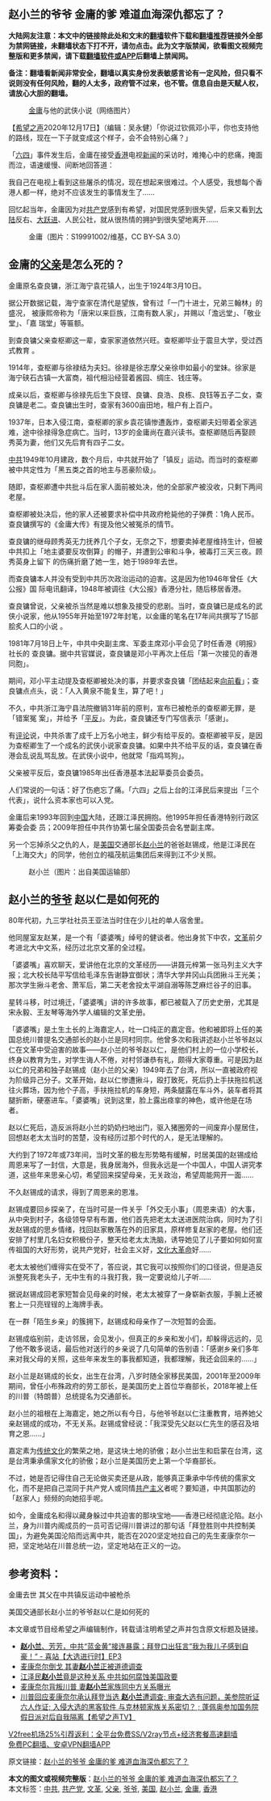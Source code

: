  <h2>赵小兰的爷爷 金庸的爹 难道血海深仇都忘了？</h2> <p class="notice"><b>大陆网友注意：本文中的链接除此处和文末的<a href="https://github.com/bannedbook/fanqiang" >翻墙</a>软件下载和<a href="https://github.com/killgcd/justmysocks/blob/master/README.md">翻墙推荐</a>链接外全部为禁网链接，未翻墙状态下打不开，请勿点击。此为文字版禁闻，欲看图文视频完整版和更多禁闻，请下载<a href="https://github.com/bannedbook/fanqiang">翻墙软件或APP</a>后翻墙上禁闻网。</p><p>备注：翻墙看新闻非常安全，翻墙以真实身份发表敏感言论有一定风险，但只看不说则没有任何风险，翻的人太多，政府管不过来，也不管。信息自由是天赋人权，请放心大胆的翻墙。</b></p>  <div class="entry"> <figure><figcaption><a href="https://www.bannedbook.org/bnews/tag/%e9%87%91%e5%ba%b8/" class="st_tag internal_tag" rel="tag" title="标签 金庸 下的日志">金庸</a>与他的武侠小说（网络图片）</figcaption></figure> <p>【<span class='wp_keywordlink_affiliate'><a href="https://www.soundofhope.org" title="希望之声" target="_blank">希望之声</a></span>2020年12月17日】（编辑：吴永健）「你说过钦佩邓小平，你也支持他的路线，现在一下子就变成这个样子，会不会特别心痛？」</p> <p>「<span class='wp_keywordlink'><a href="https://www.bannedbook.org/forum2/topic2509.html" title="《中国六四真相》" target="_blank">六四</a></span>」事件发生后，金庸在接受<a href="https://www.bannedbook.org/bnews/tag/%e9%a6%99%e6%b8%af/" class="st_tag internal_tag" rel="tag" title="标签 香港 下的日志">香港</a>电视<span class='wp_keywordlink_affiliate'><a href="https://www.bannedbook.org/" title="新闻">新闻</a></span>的采访时，难掩心中的悲痛，掩面而泣，语速缓慢、间断地回答道：</p> <p>我自己在电视上看到这些屠杀的情况，现在想起来很难过。个人感受，我想每个香港人都一样，绝对不应该发生的事情发生了……</p> <p>回忆起当年，金庸因为对<a href="https://www.bannedbook.org/bnews/tag/%e5%85%b1%e4%ba%a7%e5%85%9a/" class="st_tag internal_tag" rel="tag" title="标签 共产党 下的日志">共产党</a>感到有希望，对国民党感到很失望，后来又看到<span class='wp_keywordlink_affiliate'><a href="https://www.bannedbook.org/" title="大陆" target="_blank">大陆</a></span>反右、<span class='wp_keywordlink'><a href="https://www.bannedbook.org/forum2/topic242.html" title="大跃进亲历记" target="_blank">大跃进</a></span>、人民公社，就从很热情的拥护到很失望地离开……</p> <figure><figcaption>金庸（图片：S19991002/维基，CC BY-SA 3.0）</figcaption></figure> <h2>金庸的<a href="https://www.bannedbook.org/bnews/tag/%E7%88%B6%E4%BA%B2/" class="st_tag internal_tag" rel="tag" title="标签 父亲 下的日志">父亲</a>是怎么死的？</h2> <p>金庸原名查良镛，浙江海宁袁花镇人，出生于1924年3月10日。</p> <p>据公开数据记载，海宁查家在清代是望族，曾有过「一门十进士，兄弟三翰林」的盛况， 被康熙帝称为「唐宋以来巨族，江南有数人家」，并赐以「澹远堂」、「敬业堂」、「嘉 瑞堂」等匾额。</p> <p>到查良镛父亲查枢卿这一辈，查家家道依然兴旺。查枢卿毕业于震旦大学，受过西式教育 。</p> <p>1914年，查枢卿与徐禄结为夫妇。徐禄是徐志摩父亲徐申如最小的堂妹。徐家是海宁硖石古镇一大富商，祖代相沿经营着酱园、绸庄、钱庄等。</p> <p>成亲以后，查枢卿与徐禄先后生下良铿、良镛、良浩、良栋、良钰等五子二女，查良镛是老二。查良镛出生时，查家有3600亩田地，租户有上百户。</p> <p>1937年，日本入侵江南，查枢卿的家乡袁花镇惨遭轰炸，查枢卿夫妇带着全家逃难，途中徐禄得急症病亡。当时，13岁的金庸尚在嘉兴读书。查枢卿随后再娶顾秀英为妻，他们又先后育有四子二女。</p> <p><a href="https://www.bannedbook.org/bnews/tag/%e4%b8%ad%e5%85%b1/" class="st_tag internal_tag" rel="tag" title="标签 中共 下的日志">中共</a>1949年10月建政，数个月后，中共就开始了「镇反」运动。而当时的查枢卿被中共定性为「黑五类之首的地主与恶豪阶级」。</p>  <p>随即，查枢卿遭中共批斗后在家人面前被处决，他的全部家产被没收，只剩下两间老屋。</p> <p>查枢卿被处决后，他的家人还被要求补偿中共政府枪毙他的子弹费：1角人民币。查良镛撰写的《金庸大传》有提及他父被冤杀的情节。</p> <p>查良镛的继母顾秀英无力抚养几个子女，无奈之下，想要卖掉老屋维持生计，但被中共扣上「地主婆要反攻倒算」的帽子，并遭到公审和斗争，被毒打三天三夜。顾秀英身上留下 的伤痛折磨了她一生，她于1989年去世。</p> <p>而查良镛本人并没有受到中共历次政治运动的迫害。这是因为他1946年曾任《大公报》国 际电讯翻译，1948年被调往《大公报》香港分社，随后移居香港。</p> <p>查良镛曾说，父亲被杀当然是难以想象及接受的悲剧。当时，查良镛已是成名的武侠小说家，他从1955年开始至1972年封笔，以金庸的笔名在17年间共撰写了15部脍炙人口的小说 。</p> <p>1981年7月18日上午，中共中央副主席、军委主席邓小平会见了时任香港《明报》社长的 查良镛。据中共官媒说，查良镛是邓小平再次上任后「第一次接见的香港同胞」。</p> <p>期间，邓小平主动提及查枢卿被处决的事，并要求查良镛「团结起来<span class='wp_keywordlink'><a href="https://www.bannedbook.org/forum11/topic293.html" title="禁片：向前看的障眼法" target="_blank">向前看</a></span>」；查良镛点点头，说：「人入黄泉不能复生，算了吧！」</p> <p>不久，中共浙江海宁县法院撤销31年前的原判，宣布已被枪杀的查枢卿无罪，是「错案冤 案」，并给予「<span class='wp_keywordlink'><a href="https://www.bannedbook.org/forum11/topic332.html" title="禁片：平反的把戏" target="_blank">平反</a></span>」。为此，查良镛还专门写信表示「感谢」。</p> <p>有<span class='wp_keywordlink_affiliate'><a href="https://www.bannedbook.org/bnews/comments/" title="新闻评论" target="_blank">评论</a></span>说，中共杀害了成千上万名小地主，鲜少有给平反的。查枢卿被平反，是因为查枢卿生了一个成名的武侠小说家查良镛。如果中共不给平反的话，查良镛在香港会乱说乱骂乱放。在武侠小说中，他就常「指鸡骂狗」。</p> <p>父亲被平反后，查良镛1985年出任香港基本法起草委员会委员。</p> <p>人们常说的一句话：好了伤疤忘了痛。「六四」之后上台的江泽民后来提出「三个代表」，说什么资本家也可以入党。</p>  <p>金庸后来1993年回到<span class='wp_keywordlink_affiliate'><a href="https://www.bannedbook.org/" title="中国" target="_blank">中国</a></span>大陆，还跟江泽民拥抱。他1995年担任香港特别行政区筹委会委 员；2009年担任中共作协第七届全国委员会名誉副主席。</p> <p>另一个忘掉杀父之仇的人，是<a href="https://www.bannedbook.org/bnews/tag/%e7%be%8e%e5%9b%bd/" class="st_tag internal_tag" rel="tag" title="标签 美国 下的日志">美国</a>交通部长<a href="https://www.bannedbook.org/bnews/tag/%e8%b5%b5%e5%b0%8f%e5%85%b0/" class="st_tag internal_tag" rel="tag" title="标签 赵小兰 下的日志">赵小兰</a>的爸爸赵锡成，他是江泽民在「上海交大」的同学，他创立的福茂航运集团后来得到江不少关照。</p> <figure><figcaption>赵小兰（图片：出自美国运输部）</figcaption></figure> <h2>赵小兰的<a href="https://www.bannedbook.org/bnews/tag/%E7%88%B7%E7%88%B7/" class="st_tag internal_tag" rel="tag" title="标签 爷爷 下的日志">爷爷</a> 赵以仁是如何死的 </h2> <p>80年代初，九三学社社员王亚法当时住在少儿社的单人宿舍里。</p> <p>他同屋室友赵某，是一个有「婆婆嘴」绰号的健谈者。他出身贫下中农，<a href="https://www.bannedbook.org/bnews/tag/%e6%96%87%e9%9d%a9/" class="st_tag internal_tag" rel="tag" title="标签 文革 下的日志">文革</a>前夕考进北大中文系，经历过北京文革的全过程。</p> <p>「婆婆嘴」喜欢聊天，爱讲他在北京的文革经历——讲聂元梓第一张马列主义大字报；北大校长陆平写信给毛泽东告谢静宜御状；清华大学井冈山兵团揪斗王光美；那次学生揪斗老舍、萧军后，第二天老舍投太平湖自溺等陈芝麻烂谷子的旧事。</p> <p>星转斗移，时过境迁，「婆婆嘴」讲的许多故事，都已被载入了历史史册，尤其是宋永毅、王友琴等海外学人编辑的文革史册。</p> <p>「婆婆嘴」是土生土长的上海嘉定人，吐一口纯正的嘉定音。他和被即将上任的美国总统川普提名交通部长的赵小兰是同村同宗。他曾多次和我讲述赵小兰爷爷赵以仁在文革中受迫害的故事——赵小兰的爷爷赵以仁，是他们村上的一位小学校长，终身以教育为生，对学生诲人不倦，对村邻谦恭有礼，颇得大家尊重。可是因为赵以仁的兄弟和独子赵锡成（赵小兰的父亲）1949年去了台湾，所以一直被政府视为阶级异己分子。文革开始，赵以仁惨遭揪斗，殴打致死，死后扔上手扶拖拉机送往火葬场，因为他个子高，手扶拖拉机的车身短，两条腿露在车斗外，装车者将其腿折断，硬塞进车。「婆婆嘴」说到这里，脸上露出痉挛的神色，或许他是在场者。</p> <p>赵以仁死后，造反派将赵小兰的奶奶扫地出门，驱入猪圈旁的一间废弃小屋居住，回想赵老太太当时的苦楚，没有经历过那个时代的人，是无法理解的。</p> <p>大约到了1972年或73年间，当时文革的极左形势略有缓解，时居美国的赵锡成给周恩来写了一封信，大意是，我身居海外，但我永远是一个中国人，中国人讲究孝道，这些年来思亲心切，希望回来探望母亲，无关政治，希望周能网开一面……</p> <p>不久赵锡成的请求，得到了周恩来的恩准。</p> <p>赵锡成要回乡探亲了，在当时可是一件关乎「外交无小事」（周恩来语）的大事，从中央到村子，各级领导早有布置，他们首先把老太太送进医院治病，同时为了引发赵锡成的思乡情绪，找回赵家散落在外的旧家具，原样修复赵家的老屋。他们还安排了村里几名妇女积极份子，整天给老太太洗脑，诱导她见了儿子要如何如何宣传祖国的大好形势，说共产党好，社会主义好，<span class='wp_keywordlink'><a href="https://www.bannedbook.org/forum2/topic973.html" title="《文化大革命：历史真相和集体记忆》" target="_blank">文化大革命</a></span>好……</p>  <p>老太太被他们缠得实在受不了，答应说，其它我可以按照你们的口径说，但是造反派整死我老头子，无中生有的斗我打我，我一定要说给儿子听……</p> <p>据说赵锡成回老家短暂会见母亲的时候，老太太被穿了一身崭新衣服，手腕上还被套上一只亮锃锃的上海牌手表。</p> <p>在一群「陌生乡亲」的簇拥下，赵锡成和母亲作了一次短暂的会面。</p> <p>赵锡成临别前，走访邻居，会见发小，但真正的乡亲和发小们，却躲得远远的，见了他不敢多说话，最后他对送行的乡亲说了几句简单的告别语：「感谢乡亲们多年来对我父母的关照，这些年来发生的事我都知道，我都理解，我还会回来的……」</p> <p>赵小兰是赵锡成的长女，出生在台湾，八岁时随全家移民美国，2001年至2009年期间，曾任小布殊政府的劳工部长，是美国历史上首位华裔部长，2018年被上任的川普（特朗普）总统提名为交通部长。</p> <p>赵小兰的祖根在上海嘉定，她之所以有今日，与他爷爷赵以仁注重教育，培养她父亲赵锡成的成功，不无关系。赵锡成曾经说：「我深受先父赵以仁先生的感召及培育之恩……」 </p> <p>嘉定素为<span class='wp_keywordlink_affiliate'><a href="https://www.bannedbook.org/bnews/tculture/" title="传统文化" target="_blank">传统文化</a></span>的繁荣之地，是这块土地的骄傲；赵小兰出生和启蒙在台湾，这是台湾秉承儒家文化的骄傲；赵小兰是美国历史上第一个华裔部长。</p> <p>不过，她是否记得住自己无论做买卖还是从政，能够真正秉承中华传统的儒家文化，而不是把自己混同于共产党人或同情<span class='wp_keywordlink'><a href="https://www.bannedbook.org/forum2/topic6177.html" title="《共产主义的终极目的》" target="_blank">共产主义</a></span>者呢？要知道，中共国那边的「赵家人」频频的向她招手呢。</p> <p>如今，金庸成名和得以藏身躲过中共迫害的那块宝地——香港已经彻底沦陷。赵小兰，身为川普内阁成员的一员可否记得川普讲过的那句话「拜登胜则中共控制美国」，为避免美国沦陷而远离中共，能否在2020坚定地拉自己的先生麦康奈尔一把，坚定地站在川普总统一边，坚定地站在正义的一边。</p> <h2>参考资料：</h2> <p>金庸去世 其父在中共镇反运动中被枪杀</p> <p>美国交通部长赵小兰的爷爷赵以仁是如何死的</p>  <p></p> <p>本文章或节目经希望之声编辑制作，转载请注明希望之声并包含原文标题及链接。</p> <ul class='op-related-articles' title='相关阅读'> <li><a href='https://www.bannedbook.org/bnews/bannedvideo/20201218/1450147.html' target='_blank'><b>赵小兰</b>、芳芳，中共“蓝金黄”接连暴露；拜登口出狂言”我为我儿子感到自豪！“ - 喜站【大选进行时】EP3</a></li> <li><a href='https://www.bannedbook.org/bnews/comments/20201218/1450100.html' target='_blank'>麦康奈尔倒戈 其妻<b>赵小兰</b>正被道德调查</a></li> <li><a href='https://www.bannedbook.org/bnews/cnnews/20201218/1450090.html' target='_blank'>江泽民<b>赵小兰</b>竟是这种关系 中共如何腐蚀美国政要</a></li> <li><a href='https://www.bannedbook.org/bnews/cbnews/20201217/1449568.html' target='_blank'>麦康奈尔背叛川普 妻<b>赵小兰</b>家族同中方关系曝光</a></li> <li><a href='https://www.bannedbook.org/bnews/cbnews/20201217/1449551.html' target='_blank'>川普回应麦康奈尔承认拜登当选 <b>赵小兰</b>遭调查; 审查大选有问题，美参院听证 六人作证;  入侵大选的黑客软件 与克林顿家族关系密切？ ; 蓬佩奥参加国务院假日派对后自我隔离【希望之声TV】</a></li> </ul> <p class="texttj"> <a href="https://github.com/bannedbook/fanqiang/wiki/V2ray%E6%9C%BA%E5%9C%BA" target="_blank">V2free机场25%引荐返利：全平台免费SS/V2ray节点+经济套餐高速翻墙</a><br/> <a href="https://github.com/bannedbook/fanqiang/wiki/%E7%A6%81%E9%97%BB%E7%BD%91%E5%AE%89%E5%8D%93%E7%BF%BB%E5%A2%99%E6%96%B0%E9%97%BBAPP" target="_blank">免费PC翻墙、安卓VPN翻墙APP</a></p><p>原文链接：<a class="src_link"  href="https://www.soundofhope.org/post/454546" target="_blank">赵小兰的爷爷 金庸的爹 难道血海深仇都忘了？</a></p><a name='sharetosocial'></a>       <div><b>本文的图文或视频完整版</b>：<a href='https://www.bannedbook.org/bnews/comments/20201218/1450149.html'>赵小兰的爷爷 金庸的爹 难道血海深仇都忘了？</a></div>  </div><!--END ENTRY--> <div class="postfooter"> <div>本文标签：<a href="https://www.bannedbook.org/bnews/tag/%e4%b8%ad%e5%85%b1/" rel="tag">中共</a>, <a href="https://www.bannedbook.org/bnews/tag/%e5%85%b1%e4%ba%a7%e5%85%9a/" rel="tag">共产党</a>, <a href="https://www.bannedbook.org/bnews/tag/%e6%96%87%e9%9d%a9/" rel="tag">文革</a>, <a href="https://www.bannedbook.org/bnews/tag/%E7%88%B6%E4%BA%B2/" rel="tag">父亲</a>, <a href="https://www.bannedbook.org/bnews/tag/%E7%88%B7%E7%88%B7/" rel="tag">爷爷</a>, <a href="https://www.bannedbook.org/bnews/tag/%e7%be%8e%e5%9b%bd/" rel="tag">美国</a>, <a href="https://www.bannedbook.org/bnews/tag/%e8%b5%b5%e5%b0%8f%e5%85%b0/" rel="tag">赵小兰</a>, <a href="https://www.bannedbook.org/bnews/tag/%e9%87%91%e5%ba%b8/" rel="tag">金庸</a>, <a href="https://www.bannedbook.org/bnews/tag/%e9%a6%99%e6%b8%af/" rel="tag">香港</a></div>  </div><!--END POSTFOOTER--> 